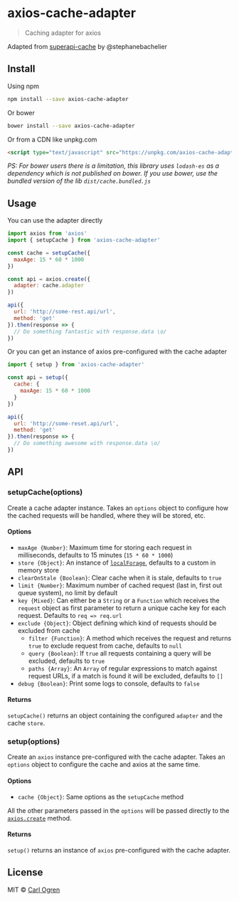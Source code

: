# axios-cache-adapter

> Caching adapter for axios

Adapted from [superapi-cache](https://github.com/stephanebachelier/superapi-cache) by @stephanebachelier

## Install

Using npm

```sh
npm install --save axios-cache-adapter
```

Or bower

```sh
bower install --save axios-cache-adapter
```

Or from a CDN like unpkg.com

```html
<script type="text/javascript" src="https://unpkg.com/axios-cache-adapter"></script>
```

*PS: For bower users there is a limitation, this library uses `lodash-es` as a dependency which is not published on bower.*
*If you use bower, use the bundled version of the lib `dist/cache.bundled.js`*

## Usage

You can use the adapter directly

```js
import axios from 'axios'
import { setupCache } from 'axios-cache-adapter'

const cache = setupCache({
  maxAge: 15 * 60 * 1000
})

const api = axios.create({
  adapter: cache.adapter
})

api({
  url: 'http://some-rest.api/url',
  method: 'get'
}).then(response => {
  // Do something fantastic with response.data \o/
})
```

Or you can get an instance of axios pre-configured with the cache adapter

```js
import { setup } from 'axios-cache-adapter'

const api = setup({
  cache: {
    maxAge: 15 * 60 * 1000
  }
})

api({
  url: 'http://some-reset.api/url',
  method: 'get'
}).then(response => {
  // Do something awesome with response.data \o/
})
```

## API

### setupCache(options)

Create a cache adapter instance. Takes an `options` object to configure how the cached requests will be handled,
where they will be stored, etc.

#### Options

* `maxAge {Number}`: Maximum time for storing each request in milliseconds, defaults to 15 minutes (`15 * 60 * 1000`)
* `store {Object}`: An instance of [`localForage`](https://github.com/localForage/localForage), defaults to a custom in memory store
* `clearOnStale {Boolean}`: Clear cache when it is stale, defaults to `true`
* `limit {Number}`: Maximum number of cached request (last in, first out queue system), no limit by default
* `key {Mixed}`: Can either be a `String` or a `Function` which receives the `request` object as first parameter to return a unique cache key for each request. Defaults to `req => req.url`
* `exclude {Object}`: Object defining which kind of requests should be excluded from cache
  * `filter {Function}`: A method which receives the request and returns `true` to exclude request from cache, defaults to `null`
  * `query {Boolean}`: If `true` all requests containing a query will be excluded, defaults to `true`
  * `paths {Array}`: An `Array` of regular expressions to match against request URLs, if a match is found it will be excluded, defaults to `[]`
* `debug {Boolean}`: Print some logs to console, defaults to `false`

#### Returns

`setupCache()` returns an object containing the configured `adapter` and the cache `store`.

### setup(options)

Create an `axios` instance pre-configured with the cache adapter. Takes an `options` object to configure the cache and
axios at the same time.

#### Options

* `cache {Object}`: Same options as the `setupCache` method

All the other parameters passed in the `options` will be passed directly to the [`axios.create`](https://github.com/mzabriskie/axios#creating-an-instance) method.

#### Returns

`setup()` returns an instance of `axios` pre-configured with the cache adapter.

## License

MIT © [Carl Ogren](https://github.com/RasCarlito)
